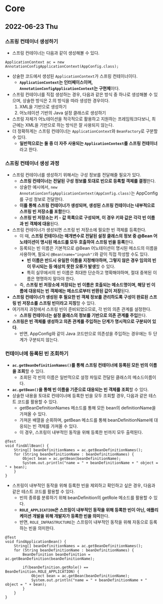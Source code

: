 # Core
## 2022-06-23 Thu

### 스프링 컨테이너 생성하기
* 스프링 컨테이너는 다음과 같이 생성해볼 수 있다.
```
ApplicationContext ac = new AnnotationConfigApplicationContext(AppConfig.class);
```
* 상술한 코드에서 생성된 `ApplicationContext`가 스프링 컨테이너이다.
  * **`ApplicationContext`는 인터페이스이며, `AnnotationConfigApplicationContext`는 구현체**이다.
* 스프링 컨테이너를 직접 생성하는 경우, 다음과 같은 방식 중 하나로 생성해볼 수 있으며, 상술한 방식은 2.의 방식을 따라 생성한 경우이다.
  1. XML을 기반으로 생성하기
  2. 어노테이션 기반의 Java 설정 클래스로 생성하기
* 스프링 자체가 어노테이션을 적극적으로 활용하고 지원하는 프레임워크다보니, 최근에는 XML을 기반으로 하는 방식은 잘 사용되지 않는다.
* 더 정확하게는 스프링 컨테이너는 `ApplicationContext`와 `BeanFactory`로 구분할 수 있다. 
  * **일반적으로는 둘 중 더 자주 사용되는 `ApplicationContext`를 스프링 컨테이너**라고 한다.

### 스프링 컨테이너 생성 과정
* 스프링 컨테이너를 생성하기 위해서는 구성 정보를 전달해줄 필요가 있다.
  * **스프링 컨테이너는 전달된 구성 정보를 토대로 빈으로 등록할 객체를 결정**한다.
  * 상술한 예시에서, `new AnnotationConfigApplicationContext(AppConfig.class)`는 AppConfig를 구성 정보로 전달한다.
  * **이를 통해 스프링 컨테이너가 생성되며, 생성된 스프링 컨테이너는 내부적으로 스프링 빈 저장소를 포함**한다.
  * **스프링 빈 저장소는 키 - 값 목록으로 구성되며, 이 경우 키와 값은 각각 빈 이름과 빈 객체에 대응**된다. 
* 스프링 컨테이너가 생성되면 스프링 빈 저장소에 필요한 빈 객체를 등록한다.
  * 이 때, **스프링 컨테이너는 매개변수로 전달된 설정 클래스의 정보 중 @Bean 어노테이션이 명시된 메소드를 모두 호출하여 스프링 빈을 등록**한다.
  * 등록되는 빈 이름은 기본적으로 @Bean 어노테이션이 명시된 메소드의 이름을 사용하며, 필요시 `@Bean(name="ingnoh")`와 같이 직접 작성할 수도 있다.
    * **빈 이름은 반드시 유일한 이름을 지정해야하며, 그렇지 않은 경우 임의의 빈이 무시되는 등 예상치 못한 오류가 발생**할 수 있다.
    * 특히 실무에서의 빈 이름은 최대한 단순하고 명확해야하며, 절대 중복된 이름은 명명하지 말아야 한다.
  * 즉, **스프링 빈 저장소에 저장되는 빈 이름은 호출되는 메소드명이며, 해당 빈 이름에 대응되는 빈 객체에는 메소드로부터 반환된 값이 저장**된다. 
* **스프링 컨테이너가 생성된 후 필요한 빈 객체 정보를 관리하도록 구성이 완료된 스프링 빈 저장소를 스프링 빈이라고 지칭**할 수 있다.
* 여기까지 과정에서 스프링 빈이 준비되었으므로, 각 빈의 의존 관계를 설정한다.
  * **스프링 컨테이너는 설정 클래스의 정보를 기반으로 의존 관계를 주입**한다.
* **스프링은 빈 객체를 생성하고 의존 관계를 주입하는 단계가 명시적으로 구분되어 있다**.
  * 반면, AppConfig와 같이 Java 코드만으로 의존성을 주입하는 경우에는 두 단계가 구분되지 않는다.

### 컨테이너에 등록된 빈 조회하기
* **`ac.getBeanDefinitionNames()`를 통해 스프링 컨테이너에 등록된 모든 빈의 이름을 조회**할 수 있다.
  * 조회된 각 빈의 이름은 일반적으로 설정 파일로 전달된 클래스의 메소드이름이다.
* **`ac.getBean()`을 통해 빈 이름을 기준으로 대응되는 빈 객체를 조회**할 수 있다.
* 상술한 내용을 토대로 컨테이너에 등록한 빈을 모두 조회할 경우, 다음과 같은 테스트 코드를 활용할 수 있다.
  * getBeanDefinitionNames 메소드를 통해 모든 bean의 definitionName을 가져올 수 있다.
  * 가져온 배열을 순회하며, getBean 메소드를 통해 beanDefinitionName에 대응되는 빈 객체를 가져올 수 있다.
  * 이 경우, 스프링이 내부적인 동작을 위해 등록한 빈까지 모두 출력된다.
```
@Test
void findAllBean() {
    String[] beanDefinitionNames = ac.getBeanDefinitionNames();
    for (String beanDefinitionName : beanDefinitionNames) {
        Object bean = ac.getBean(beanDefinitionName);
        System.out.println("name = " + beanDefinitionName + " object = " + bean);
    }
}
```
* 스프링이 내부적인 동작을 위해 등록한 빈을 제외하고 확인하고 싶은 경우, 다음과 같은 테스트 코드를 활용할 수 있다.
  * 빈의 종류를 분류하기 위해 beanDefinition의 getRole 메소드를 활용할 수 있다.
  * **`ROLE_APPLICATION`은 스프링이 내부적인 동작을 위해 등록한 빈이 아닌, 애플리케이션 개발을 위해 개발자가 등록한 빈을 의미**한다.
  * 반면, `ROLE_INFRASTRUCTURE`는 스프링이 내부적인 동작을 위해 자동으로 등록하는 빈을 의미한다.
```
@Test
void findApplicationBean() {
    String[] beanDefinitionNames = ac.getBeanDefinitionNames();
    for (String beanDefinitionName : beanDefinitionNames) {
        BeanDefinition beanDefinition = ac.getBeanDefinition(beanDefinitionName);

        if(beanDefinition.getRole() == BeanDefinition.ROLE_APPLICATION) {
            Object bean = ac.getBean(beanDefinitionName);
            System.out.println("name = " + beanDefinitionName + " object = " + bean);
        }
    }
}
```